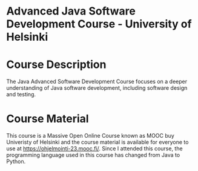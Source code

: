 # Advanced Java Software Development Course - University of Helsinki

# Course Description

The Java Advanced Software Development Course focuses on a deeper understanding of Java software development, including software design and testing.

# Course Material
This course is a Massive Open Online Course known as MOOC buy Univeristy of Helsinki and the course material is available for everyone to use at https://ohjelmointi-23.mooc.fi/. Since I attended this course, the programming language used in this course has changed from Java to Python.

